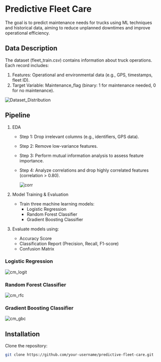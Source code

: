 # Predictive Fleet Care
The goal is to predict maintenance needs for trucks using ML techniques and historical data, aiming to reduce unplanned downtimes and improve operational efficiency.

## Data Description
The dataset (fleet_train.csv) contains information about truck operations. Each record includes:
1. Features: Operational and environmental data (e.g., GPS, timestamps, fleet ID).
2. Target Variable: Maintenance_flag (binary: 1 for maintenance needed, 0 for no maintenance).

![Dataset_Distribution](https://github.com/user-attachments/assets/9716e0f8-8e90-48f4-91c8-b05732f5e46e)

## Pipeline
1. EDA
    * Step 1: Drop irrelevant columns (e.g., identifiers, GPS data).
    * Step 2: Remove low-variance features.
    * Step 3: Perform mutual information analysis to assess feature importance.
    * Step 4: Analyze correlations and drop highly correlated features (correlation > 0.80).
   
      ![corr](https://github.com/user-attachments/assets/aaec6a37-95b5-453d-9323-2e3decd08527)
      
2. Model Training & Evaluation
    * Train three machine learning models:
      * Logistic Regression        
      * Random Forest Classifier        
      * Gradient Boosting Classifier        
3. Evaluate models using:
    * Accuracy Score
    * Classification Report (Precision, Recall, F1-score)
    * Confusion Matrix

### Logistic Regression
   ![cm_logit](https://github.com/user-attachments/assets/406479d7-53a8-4ad0-a464-00a34c795d76)
   
### Random Forest Classifier 
   ![cm_rfc](https://github.com/user-attachments/assets/cde3ae13-781d-482e-9a71-69a21cec4b13)
   
### Gradient Boosting Classifier 
   ![cm_gbc](https://github.com/user-attachments/assets/8c18275b-f8b9-4d60-abf0-503faea34f6a)

## Installation
Clone the repository:
   ```bash
   git clone https://github.com/your-username/predictive-fleet-care.git
